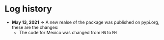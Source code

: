 # Log history

- **May 13, 2021** -> A new realse of the package was published on pypi.org, these are the changes:
	- The code for Mexico was changed from ```MN``` to ```MM```
